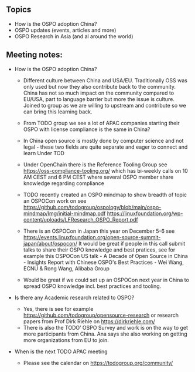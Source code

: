 ## Topics

* How is the OSPO adoption China?
* OSPO updates (events, articles and more)
* OSPO Research in Asia (and al around the world)

## Meeting notes:

* How is the OSPO adoption China?

  * Different culture between China and USA/EU. Traditionally OSS was only used but now they also contribute back to the community. China has not so much impact on 
the community compared to EU/USA, part to language barrier but more the issue is culture. Joined to group as we are willing to upstream and contribute so we can bring 
this learning back. 

  * From TODO group we see a lot of APAC companies starting their OSPO with license compliance is the same in China?
  * In China open source is mostly done by computer science and not legal - these two fields are quite separate and eager to connect and learn 
Under TOD
  * Under OpenChain there is the Reference Tooling Group see https://oss-compliance-tooling.org/ which has bi-weekly calls on 10 AM CEST and 6 PM CEST where several OSPO member share knowledge regarding compliance 
  * TODO recently created an OSPO mindmap to show breadth of topic an OSPOCon work on see https://github.com/todogroup/ospology/blob/main/ospo-mindmap/Img/initial-mindmap.pdf
https://linuxfoundation.org/wp-content/uploads/LFResearch_OSPO_Report.pdf
  * There is an OSPOCon in Japan this year on December 5-6 see https://events.linuxfoundation.org/open-source-summit-japan/about/ospocon/ It would be great if people in this call submit talks to share their OSPO knowledge and best pratices, see for example this OSPOCon US talk - A Decade of Open Source in China - Insights Report with Chinese OSPO's Best Practices - Wei Wang, ECNU & Rong Wang, Alibaba Group
  * Would be great if we could set up an OSPOCon next year in China to spread OSPO knowledge incl. best practices and tooling.

* Is there any Academic research related to OSPO?
  * Yes, there is see for example https://github.com/todogroup/opensource-research or research papers from Prof Dirk Riehle on https://dirkriehle.com/ 
  * There is also the TODO’ OSPO Survey and work is on the way to get more participants from China. Ana says she also working on getting more organizations from EU to join.

* When is the next TODO APAC meeting
  * Please see the calendar on https://todogroup.org/community/
